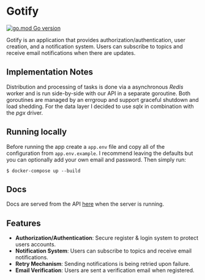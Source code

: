 # Gotify

[![go.mod Go version](https://img.shields.io/github/go-mod/go-version/dudakovict/gotify)](https://github.com/dudakovict/gotify)

Gotify is an application that provides authorization/authentication, user creation, and a notification system. 
Users can subscribe to topics and receive email notifications when there are updates.

## Implementation Notes

Distribution and processing of tasks is done via a asynchronous *Redis* worker
and is run side-by-side with our API in a separate goroutine. Both goroutines
are managed by an errgroup and support graceful shutdown and load shedding. For
the data layer I decided to use *sqlx* in combination with the *pgx* driver.

## Running locally

Before running the app create a ```app.env``` file and copy all of the configuration from ```app.env.example```.
I recommend leaving the defaults but you can optionally add your own email and password. Then simply run:
```
$ docker-compose up --build
```

## Docs

Docs are served from the API [here](http://localhost:3000/swagger/index.html) when the server is running.

## Features
- **Authorization/Authentication**: Secure register & login system to protect users accounts.
- **Notification System**: Users can subscribe to topics and receive email notifications.
- **Retry Mechanism**: Sending notifications is being retried upon failure.
- **Email Verification**: Users are sent a verification email when registered.
